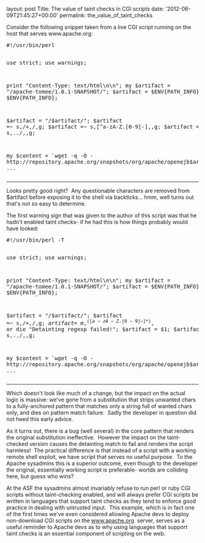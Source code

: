 
layout: post
Title: The value of taint checks in CGI scripts
date: '2012-06-09T21:45:27+00:00'
permalink: the_value_of_taint_checks

<p>Consider the following snippet taken from a live CGI script running on the host that serves www.apache.org:</p> 
  <pre>#!/usr/bin/perl

use strict;
use warnings;

print "Content-Type: text/html\n\n";
my $artifact = "/apache-tomee/1.0.1-SNAPSHOT/";
$artifact = $ENV{PATH_INFO} if $ENV{PATH_INFO};

$artifact = "/$artifact/";
$artifact =~ s,/+,/,g;
$artifact =~ s,[^a-zA-Z.[0-9]-],,g;
$artifact =~ s,\.\./,,g;

my $content = `wget -q -O - http://repository.apache.org/snapshots/org/apache/openejb$artifact`;
... 
</pre> 
  <p> </p><hr width="100%" size="2" /> 
  <p> </p> 
  <p>Looks pretty good right?&nbsp; Any questionable characters are removed from $artifact before exposing it to the shell via backticks... hmm, well turns out that's not so easy to determine.</p> 
  <p>The first warning sign that was given to the author of this script was that he hadn't enabled taint checks- if he had this is how things probably would have looked:</p> 
  <pre>#!/usr/bin/perl -T

use strict;
use warnings;

print "Content-Type: text/html\n\n";
my $artifact = "/apache-tomee/1.0.1-SNAPSHOT/";
$artifact = $ENV{PATH_INFO} if $ENV{PATH_INFO};

$artifact = "/$artifact/";
$artifact =~ s,/+,/,g;
$artifact =~ m,^([a-zA-Z.[0-9]-]*)$, or die "Detainting regexp failed!";
$artifact = $1;
$artifact =~ s,\.\./,,g;

my $content = `wget -q -O - http://repository.apache.org/snapshots/org/apache/openejb$artifact`;
... </pre><hr width="100%" size="2" /> 
  <p>Which doesn't look like much of a change, but the impact on the actual logic is massive: we've gone from a substitution that strips unwanted chars to a fully-anchored pattern that matches only a string full of wanted chars only, and dies on pattern match failure.&nbsp; Sadly the developer in question did not heed this early advice.<br /></p> 
  <p>As it turns out, there is a bug (well several) in the core pattern that renders the original substitution ineffective.&nbsp; However the impact on the taint-checked version causes the detainting match to fail and renders the script harmless!&nbsp; The practical difference is that instead of a script with a working remote shell exploit, we have script that serves no useful purpose.&nbsp; To the Apache sysadmins this is a superior outcome, even though to the developer the original, essentially working script is preferable- worlds are colliding here, but guess who wins?<br /></p> 
  <p>At the ASF the sysadmins almost invariably refuse to run perl or ruby CGI scripts without taint-checking enabled, and will always prefer CGI scripts be written in languages that support taint checks as they tend to enforce good practice in dealing with untrusted input.&nbsp; This example, which is in fact one of the first times we've even considered allowing Apache devs to deploy non-download CGI scripts on the <a href="http://www.apache.org">www.apache.org</a>&nbsp; server, serves as a useful reminder to Apache devs as to why using languages that support taint checks is an essential component of scripting on the web.</p> 
  <p><br /></p> 
  <p><br /></p>
